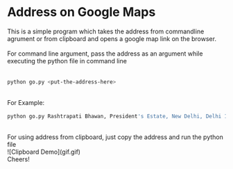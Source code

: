 # Address on Google Maps

This is a simple program which takes the address from commandline agrument or from clipboard and opens a google map link on the browser. <br>
<br>
For command line argument, pass the address as an argument while executing the python file in command line<br>
<br>
```bash
python go.py <put-the-address-here>
```

<br>
For Example:
<br>

```bash
python go.py Rashtrapati Bhawan, President's Estate, New Delhi, Delhi 110004
```

<br>
For using address from clipboard, just copy the address and run the python file<br>
![Clipboard Demo](gif.gif)
<br>
Cheers!

